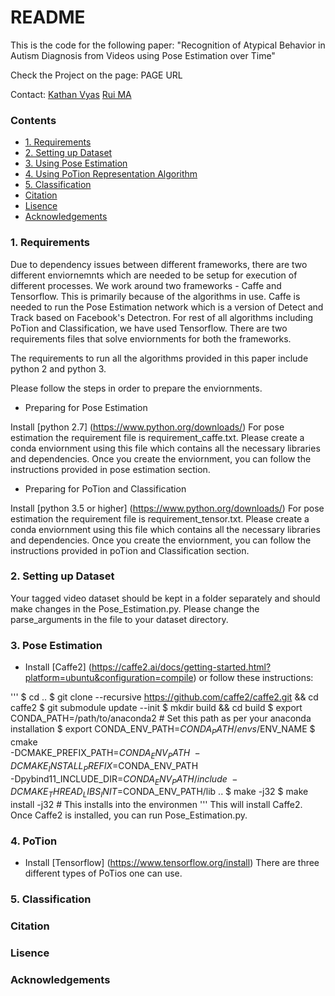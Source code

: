# README #

This is the code for the following paper:
"Recognition of Atypical Behavior in Autism Diagnosis from Videos using Pose Estimation over Time"

Check the Project on the page:
PAGE URL

Contact: 
[Kathan Vyas](vyas.k@husky.neu.edu)
[Rui MA](ma.rui@husky.neu.edu)

### Contents ###

* [1. Requirements](#1-Requirements)
* [2. Setting up Dataset](#2-setting_up_Dataset)
* [3. Using Pose Estimation](#3-Pose_estimation)
* [4. Using PoTion Representation Algorithm](#4-PoTion)
* [5. Classification](#5-Classification)
* [Citation](#Citation)
* [Lisence](#Lisence)
* [Acknowledgements](#Acknowledgements)


### 1. Requirements ###

Due to dependency issues between different frameworks, there are two different enviornemnts which are needed to be setup for execution of different processes. 
We work around two frameworks - Caffe and Tensorflow. This is primarily because of the algorithms in use. Caffe is needed to run the Pose Estimation network which is a version of Detect and Track based on Facebook's Detectron.
For rest of all algorithms including PoTion and Classification, we have used Tensorflow. There are two requirements files that solve enviornments for both the frameworks. 

The requirements to run all the algorithms provided in this paper include python 2 and python 3. 

Please follow the steps in order to prepare the enviornments.



* Preparing for Pose Estimation

Install [python 2.7] (https://www.python.org/downloads/)
For pose estimation the requirement file is requirement_caffe.txt. 
Please create a conda enviornment using this file which contains all the necessary libraries and dependencies. Once you create the enviornment, you can follow the instructions provided in pose estimation section.

* Preparing for PoTion and Classification

Install [python 3.5 or higher] (https://www.python.org/downloads/)
For pose estimation the requirement file is requirement_tensor.txt. 
Please create a conda enviornment using this file which contains all the necessary libraries and dependencies. Once you create the enviornment, you can follow the instructions provided in poTion and Classification section.

### 2. Setting up Dataset ###

Your tagged video dataset should be kept in a folder separately and should make changes in the Pose_Estimation.py. Please change the parse_arguments in the file to your dataset directory.

### 3. Pose Estimation ###

- Install [Caffe2] (https://caffe2.ai/docs/getting-started.html?platform=ubuntu&configuration=compile) or follow these instructions:

'''
$ cd ..
$ git clone --recursive https://github.com/caffe2/caffe2.git && cd caffe2
$ git submodule update --init
$ mkdir build && cd build
$ export CONDA_PATH=/path/to/anaconda2  # Set this path as per your anaconda installation
$ export CONDA_ENV_PATH=$CONDA_PATH/envs/$ENV_NAME
$ cmake \
	-DCMAKE_PREFIX_PATH=$CONDA_ENV_PATH \
	-DCMAKE_INSTALL_PREFIX=$CONDA_ENV_PATH \
	-Dpybind11_INCLUDE_DIR=$CONDA_ENV_PATH/include \
	-DCMAKE_THREAD_LIBS_INIT=$CONDA_ENV_PATH/lib ..
$ make -j32
$ make install -j32  # This installs into the environmen
'''
This will install Caffe2. Once Caffe2 is installed, you can run Pose_Estimation.py.

### 4. PoTion ###

- Install [Tensorflow] (https://www.tensorflow.org/install)
There are three different types of PoTios one can use. 



### 5. Classification ###

### Citation ###

### Lisence ###

### Acknowledgements ###



